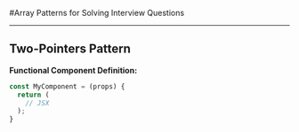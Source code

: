 #Array Patterns for Solving Interview Questions

___
## Two-Pointers Pattern

**Functional Component Definition:**
```jsx
const MyComponent = (props) {
  return (
    // JSX
  );
}

```
